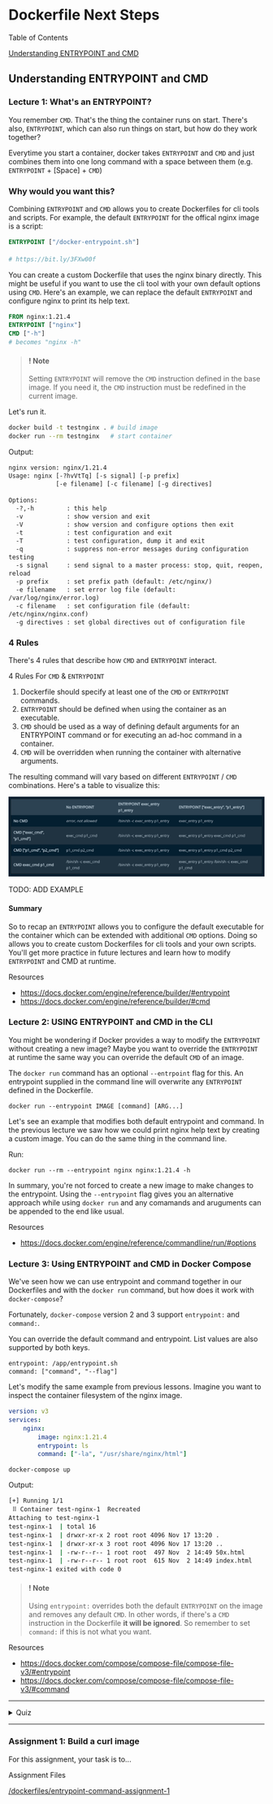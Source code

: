 # Dockerfile Next Steps 
Table of Contents

[Understanding ENTRYPOINT and CMD](#entrypoint-and-cmd)

## Understanding ENTRYPOINT and CMD

### Lecture 1: What's an ENTRYPOINT?

You remember `CMD`. That's the thing the container runs on start. There's also, `ENTRYPOINT`, which can also run things on start, but how do they work together?

Everytime you start a container, docker takes `ENTRYPOINT` and `CMD` and just combines them into one long command with a space between them (e.g. `ENTRYPOINT` + [Space] + `CMD`)


### Why would you want this?

Combining `ENTRYPOINT` and `CMD` allows you to create Dockerfiles for cli tools and scripts. For example, the default `ENTRYPOINT` for the offical nginx image is a script:

```dockerfile
ENTRYPOINT ["/docker-entrypoint.sh"]

# https://bit.ly/3FXw00f
```
You can create a custom Dockerfile that uses the nginx binary directly. This might be useful if you want to use the cli tool with your own default options using `CMD`. Here's an example, we can replace the default `ENTRYPOINT` and configure nginx to print its help text.

```dockerfile
FROM nginx:1.21.4
ENTRYPOINT ["nginx"]
CMD ["-h"]
# becomes "nginx -h"
```

> #### ! Note
>Setting `ENTRYPOINT` will remove the `CMD` instruction defined in the base image. If you need it, the `CMD` instruction must be redefined in the current image.

Let's run it.
```bash
docker build -t testnginx . # build image
docker run --rm testnginx   # start container
```

Output:
```
nginx version: nginx/1.21.4
Usage: nginx [-?hvVtTq] [-s signal] [-p prefix]
             [-e filename] [-c filename] [-g directives]

Options:
  -?,-h         : this help
  -v            : show version and exit
  -V            : show version and configure options then exit
  -t            : test configuration and exit
  -T            : test configuration, dump it and exit
  -q            : suppress non-error messages during configuration testing
  -s signal     : send signal to a master process: stop, quit, reopen, reload
  -p prefix     : set prefix path (default: /etc/nginx/)
  -e filename   : set error log file (default: /var/log/nginx/error.log)
  -c filename   : set configuration file (default: /etc/nginx/nginx.conf)
  -g directives : set global directives out of configuration file
```
### 4 Rules
There's 4 rules that describe how `CMD` and `ENTRYPOINT` interact.

4 Rules For `CMD` & `ENTRYPOINT`

1) Dockerfile should specify at least one of the `CMD` or `ENTRYPOINT` commands.
2) `ENTRYPOINT` should be defined when using the container as an executable.
3) `CMD` should be used as a way of defining default arguments for an ENTRYPOINT command or for executing an ad-hoc command in a container.
4) `CMD` will be overridden when running the container with alternative arguments.

The resulting command will vary based on different `ENTRYPOINT` / `CMD` combinations. Here's a table to visualize this:

![](/docs/images/entrypoint-cmd-interaction.png)

TODO: ADD EXAMPLE

#### Summary

So to recap an `ENTRYPOINT` allows you to configure the default executable for the container which can be extended with additional `CMD` options. Doing so allows you to create custom Dockerfiles for cli tools and your own scripts. You'll get more practice in future lectures and learn how to modify `ENTRYPOINT` and CMD at runtime.

Resources

- https://docs.docker.com/engine/reference/builder/#entrypoint
- https://docs.docker.com/engine/reference/builder/#cmd

### Lecture 2: USING ENTRYPOINT and CMD in the CLI

You might be wondering if Docker provides a way to modify the `ENTRYPOINT`  without creating a new image? Maybe you want to override the `ENTRYPOINT` at runtime the same way you can override the default `CMD` of an image. 

The `docker run` command has an optional `--entrpoint` flag for this. An entrypoint supplied in the command line will overwrite any `ENTRYPOINT` defined in the Dockerfile.

``` 
docker run --entrypoint IMAGE [command] [ARG...]
```

Let's see an example that modifies both default entrypoint and command. In the previous lecture we saw how we could print nginx help text by creating a custom image. You can do the same thing in the command line.

Run:

```
docker run --rm --entrypoint nginx nginx:1.21.4 -h
```

In summary, you're not forced to create a new image to make changes to the entrypoint. Using the `--entrypoint` flag gives you an alternative approach while using `docker run` and any comamands and aruguments can be appended to the end like usual. 

Resources
- https://docs.docker.com/engine/reference/commandline/run/#options

### Lecture 3: Using ENTRYPOINT and CMD in Docker Compose

We've seen how we can use entrypoint and command together in our Dockerfiles and with the `docker run` command, but how does it work with `docker-compose`?

Fortunately, `docker-compose` version 2 and 3 support `entrypoint:` and `command:`.

You can override the default command and entrypoint. List values are also supported by both keys.

```
entrypoint: /app/entrypoint.sh 
command: ["command", "--flag"]
```


Let's modify the same example from previous lessons. Imagine you want to inspect the container filesystem of the nginx image.

```yaml
version: v3
services:
    nginx:
        image: nginx:1.21.4
        entrypoint: ls
        command: ["-la", "/usr/share/nginx/html"]
```
```
docker-compose up
```
Output:

```bash
[+] Running 1/1
 ⠿ Container test-nginx-1  Recreated                                                       0.1s
Attaching to test-nginx-1
test-nginx-1  | total 16
test-nginx-1  | drwxr-xr-x 2 root root 4096 Nov 17 13:20 .
test-nginx-1  | drwxr-xr-x 3 root root 4096 Nov 17 13:20 ..
test-nginx-1  | -rw-r--r-- 1 root root  497 Nov  2 14:49 50x.html
test-nginx-1  | -rw-r--r-- 1 root root  615 Nov  2 14:49 index.html
test-nginx-1 exited with code 0
```

> #### ! Note
>  Using `entrypoint:` overrides both the default `ENTRYPOINT` on the image and removes any default `CMD`. 
In other words, if there's a `CMD` instruction in the Dockerfile  __it will be ignored__. So remember to set `command:` if this is not what you want.

Resources
- https://docs.docker.com/compose/compose-file/compose-file-v3/#entrypoint
- https://docs.docker.com/compose/compose-file/compose-file-v3/#command

<hr/>

<details>
<summary>Quiz</summary>

<br/>

1. When would you want to use both a command and entrypoint?

    A)
    
    B)

    C) 

    D) 

2. Which of the following statements are true?

    A)
    
    B)

    C) 

    D) 

3. Select the correct way to do X?

    A)
    
    B)

    C) 

    D) 

<br>

<details>
<summary>See Quiz Answers</summary>
<br>

- Q1: __A__
- Q2: __C__
- Q3: __D__
</details>
</details>
<hr/>

### Assignment 1: Build a curl image

For this assignment, your task is to...

Assignment Files

[/dockerfiles/entrypoint-command-assignment-1](/dockerfiles/entrypoint-cmd-assignment-1)